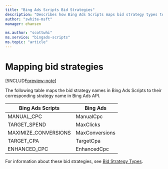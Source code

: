 ```yaml
---
title: "Bing Ads Scripts Bid Strategies"
description: "Describes how Bing Ads Scripts maps bid strategy types to Bing Ads API bid strategy names."
author: "swhite-msft"
manager: ehansen

ms.author: "scottwhi"
ms.service: "bingads-scripts"
ms.topic: "article"
---
```


# Mapping bid strategies

[!INCLUDE[preview-note](../includes/preview-note.md)]

The following table maps the bid strategy names in Bing Ads Scripts to their corresponding strategy name in Bing Ads API.

Bing Ads Scripts|Bing Ads
|-|-
MANUAL_CPC|ManualCpc
TARGET_SPEND|MaxClicks
MAXIMIZE_CONVERSIONS|MaxConversions
TARGET_CPA|TargetCpa
ENHANCED_CPC|EnhancedCpc

For information about these bid strategies, see [Bid Strategy Types](/bingads/guides/budget-bid-strategies#bidstrategytypes).

